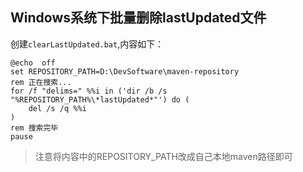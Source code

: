 ## Windows系统下批量删除lastUpdated文件

创建`clearLastUpdated.bat`,内容如下：
```
@echo  off
set REPOSITORY_PATH=D:\DevSoftware\maven-repository
rem 正在搜索...
for /f "delims=" %%i in ('dir /b /s "%REPOSITORY_PATH%\*lastUpdated*"') do (
    del /s /q %%i
)
rem 搜索完毕
pause
```

>注意将内容中的REPOSITORY_PATH改成自己本地maven路径即可
